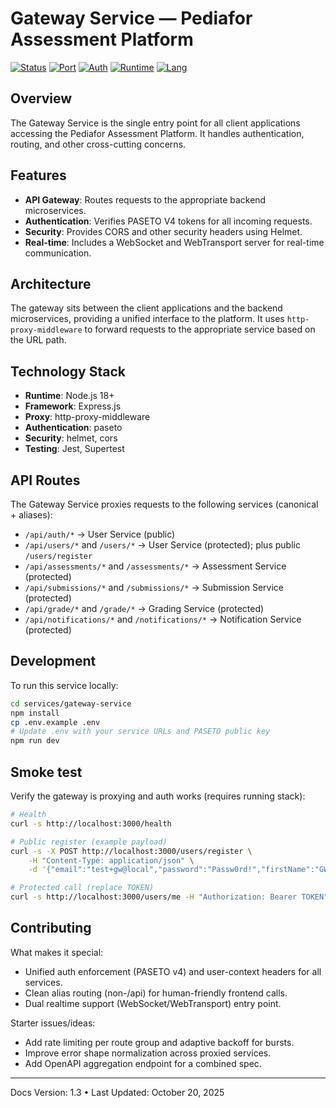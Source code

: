 # Gateway Service — Pediafor Assessment Platform

[![Status](https://img.shields.io/badge/status-production--ready-success)](.)
[![Port](https://img.shields.io/badge/port-3000-blue)](.)
[![Auth](https://img.shields.io/badge/auth-PASETO%20v4-green)](.)
[![Runtime](https://img.shields.io/badge/runtime-Node.js%2018+-brightgreen?logo=nodedotjs)](.)
[![Lang](https://img.shields.io/badge/lang-TypeScript%205.x-blue?logo=typescript)](.)

## Overview

The Gateway Service is the single entry point for all client applications accessing the Pediafor Assessment Platform. It handles authentication, routing, and other cross-cutting concerns.

## Features

- **API Gateway**: Routes requests to the appropriate backend microservices.
- **Authentication**: Verifies PASETO V4 tokens for all incoming requests.
- **Security**: Provides CORS and other security headers using Helmet.
- **Real-time**: Includes a WebSocket and WebTransport server for real-time communication.

## Architecture

The gateway sits between the client applications and the backend microservices, providing a unified interface to the platform. It uses `http-proxy-middleware` to forward requests to the appropriate service based on the URL path.

## Technology Stack

- **Runtime**: Node.js 18+
- **Framework**: Express.js
- **Proxy**: http-proxy-middleware
- **Authentication**: paseto
- **Security**: helmet, cors
- **Testing**: Jest, Supertest

## API Routes

The Gateway Service proxies requests to the following services (canonical + aliases):

- `/api/auth/*` → User Service (public)
- `/api/users/*` and `/users/*` → User Service (protected); plus public `/users/register`
- `/api/assessments/*` and `/assessments/*` → Assessment Service (protected)
- `/api/submissions/*` and `/submissions/*` → Submission Service (protected)
- `/api/grade/*` and `/grade/*` → Grading Service (protected)
- `/api/notifications/*` and `/notifications/*` → Notification Service (protected)

## Development

To run this service locally:

```bash
cd services/gateway-service
npm install
cp .env.example .env
# Update .env with your service URLs and PASETO public key
npm run dev
```

## Smoke test

Verify the gateway is proxying and auth works (requires running stack):

```bash
# Health
curl -s http://localhost:3000/health

# Public register (example payload)
curl -s -X POST http://localhost:3000/users/register \
	-H "Content-Type: application/json" \
	-d '{"email":"test+gw@local","password":"Passw0rd!","firstName":"GW","lastName":"Test"}'

# Protected call (replace TOKEN)
curl -s http://localhost:3000/users/me -H "Authorization: Bearer TOKEN"
```

## Contributing

What makes it special:
- Unified auth enforcement (PASETO v4) and user-context headers for all services.
- Clean alias routing (non-/api) for human-friendly frontend calls.
- Dual realtime support (WebSocket/WebTransport) entry point.

Starter issues/ideas:
- Add rate limiting per route group and adaptive backoff for bursts.
- Improve error shape normalization across proxied services.
- Add OpenAPI aggregation endpoint for a combined spec.

---

Docs Version: 1.3 • Last Updated: October 20, 2025